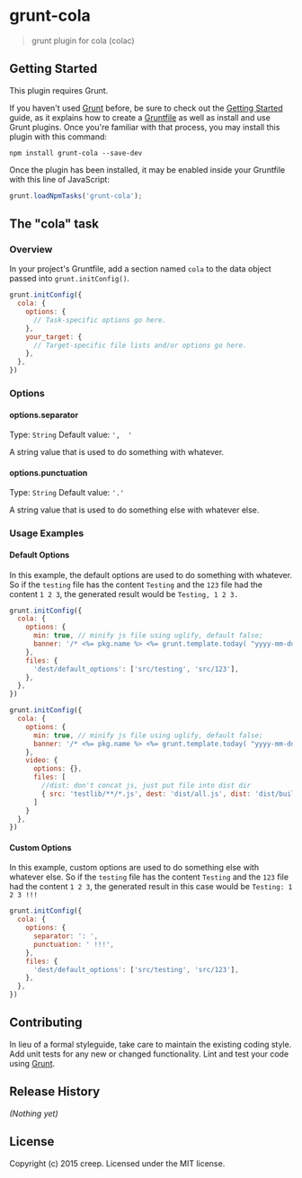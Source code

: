# grunt-cola

> grunt plugin for cola (colac)

## Getting Started
This plugin requires Grunt.

If you haven't used [Grunt](http://gruntjs.com/) before, be sure to check out the [Getting Started](http://gruntjs.com/getting-started) guide, as it explains how to create a [Gruntfile](http://gruntjs.com/sample-gruntfile) as well as install and use Grunt plugins. Once you're familiar with that process, you may install this plugin with this command:

```shell
npm install grunt-cola --save-dev
```

Once the plugin has been installed, it may be enabled inside your Gruntfile with this line of JavaScript:

```js
grunt.loadNpmTasks('grunt-cola');
```

## The "cola" task

### Overview
In your project's Gruntfile, add a section named `cola` to the data object passed into `grunt.initConfig()`.

```js
grunt.initConfig({
  cola: {
    options: {
      // Task-specific options go here.
    },
    your_target: {
      // Target-specific file lists and/or options go here.
    },
  },
})
```

### Options

#### options.separator
Type: `String`
Default value: `',  '`

A string value that is used to do something with whatever.

#### options.punctuation
Type: `String`
Default value: `'.'`

A string value that is used to do something else with whatever else.

### Usage Examples

#### Default Options
In this example, the default options are used to do something with whatever. So if the `testing` file has the content `Testing` and the `123` file had the content `1 2 3`, the generated result would be `Testing, 1 2 3.`

```js
grunt.initConfig({
  cola: {
    options: {
      min: true, // minify js file using uglify, default false;
      banner: '/* <%= pkg.name %> <%= grunt.template.today( "yyyy-mm-dd HH:MM:ss" ) %> */\n'
    },
    files: {
      'dest/default_options': ['src/testing', 'src/123'],
    },
  },
})
```
```js
grunt.initConfig({
  cola: {
    options: {
      min: true, // minify js file using uglify, default false;
      banner: '/* <%= pkg.name %> <%= grunt.template.today( "yyyy-mm-dd HH:MM:ss" ) %> */\n'
    },
    video: {
      options: {},
      files: [
        //dist: don't concat js, just put file into dist dir
        { src: 'testlib/**/*.js', dest: 'dist/all.js', dist: 'dist/build' }
      ]
    }
  },
})
```

#### Custom Options
In this example, custom options are used to do something else with whatever else. So if the `testing` file has the content `Testing` and the `123` file had the content `1 2 3`, the generated result in this case would be `Testing: 1 2 3 !!!`

```js
grunt.initConfig({
  cola: {
    options: {
      separator: ': ',
      punctuation: ' !!!',
    },
    files: {
      'dest/default_options': ['src/testing', 'src/123'],
    },
  },
})
```

## Contributing
In lieu of a formal styleguide, take care to maintain the existing coding style. Add unit tests for any new or changed functionality. Lint and test your code using [Grunt](http://gruntjs.com/).

## Release History
_(Nothing yet)_

## License
Copyright (c) 2015 creep. Licensed under the MIT license.
